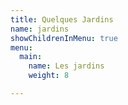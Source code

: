 ```yaml
---
title: Quelques Jardins
name: jardins
showChildrenInMenu: true
menu:
  main:
    name: Les jardins
    weight: 8

---
```


